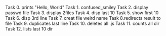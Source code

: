 Task 0. prints "Hello, World"
Task 1. confused_smiley
Task 2. display passwd file
Task 3. display 2files
Task 4. disp last 10
Task 5. show first 10
Task 6. disp 3rd line
Task 7. creat file weird name
Task 8.redirects result to file
Task 9. duplicates last line
Task 10. deletes all .js
Task 11. counts all dir
Task 12. lists last  10 dir
